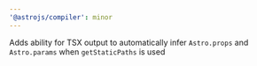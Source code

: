 ```yaml
---
'@astrojs/compiler': minor
---
```


Adds ability for TSX output to automatically infer `Astro.props` and `Astro.params` when `getStaticPaths` is used
